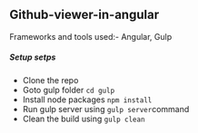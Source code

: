 ## Github-viewer-in-angular
Frameworks and tools used:- Angular, Gulp
##### Setup setps
- Clone the repo
- Goto gulp folder `cd gulp`
- Install node packages `npm install`
- Run gulp server using `gulp server`command
- Clean the build using `gulp clean`
